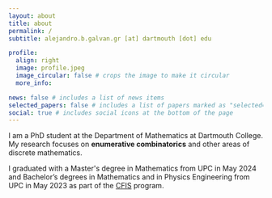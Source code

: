 ```yaml
---
layout: about
title: about
permalink: /
subtitle: alejandro.b.galvan.gr [at] dartmouth [dot] edu

profile:
  align: right
  image: profile.jpeg
  image_circular: false # crops the image to make it circular
  more_info:

news: false # includes a list of news items
selected_papers: false # includes a list of papers marked as "selected={true}"
social: true # includes social icons at the bottom of the page
---
```


I am a PhD student at the Department of Mathematics at Dartmouth College. My research focuses on **enumerative combinatorics** and other areas of discrete mathematics.

I graduated with a Master's degree in Mathematics from UPC in May 2024 and Bachelor’s degrees in Mathematics and in Physics Engineering from UPC in May 2023 as part of the [CFIS](https://cfis.upc.edu/ca) program.
